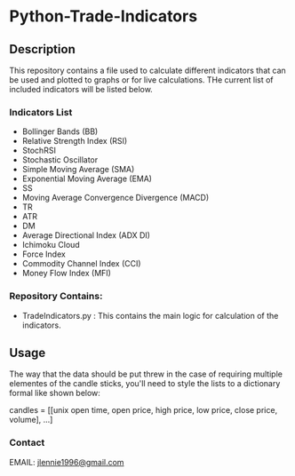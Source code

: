 # Python-Trade-Indicators

## Description
This repository contains a file used to calculate different indicators that can be used and plotted to graphs or for live calculations. THe current list of included indicators will be listed below.

### Indicators List ###
- Bollinger Bands (BB)
- Relative Strength Index (RSI)
- StochRSI
- Stochastic Oscillator
- Simple Moving Average (SMA)
- Exponential Moving Average (EMA)
- SS
- Moving Average Convergence Divergence (MACD)
- TR
- ATR
- DM
- Average Directional Index (ADX DI)
- Ichimoku Cloud
- Force Index
- Commodity Channel Index (CCI)
- Money Flow Index (MFI)

### Repository Contains:
- TradeIndicators.py : This contains the main logic for calculation of the indicators.

## Usage
The way that the data should be put threw in the case of requiring multiple elementes of the candle sticks, you'll need to style the lists to a dictionary formal like shown below:

candles = [[unix open time,
    open price,
    high price,
    low price,
    close price,
    volume], ...]

### Contact
EMAIL: jlennie1996@gmail.com
